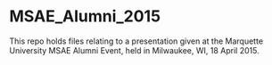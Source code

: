# MSAE_Alumni_2015
This repo holds files relating to a presentation given at the Marquette University MSAE Alumni Event, held in Milwaukee, WI, 18 April 2015.
